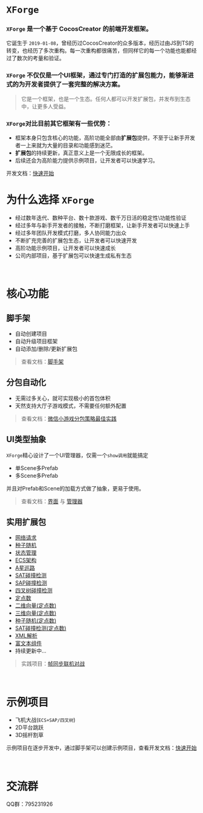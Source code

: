 # ```XForge```

### ```XForge``` 是一个基于 CocosCreator 的前端开发框架。

它诞生于 ```2019-01-08```，曾经历过CocosCreator的众多版本，经历过由JS到TS的转变，也经历了多次重构。每一次重构都很痛苦，但同样它的每一个功能也能都经过了数次的考量和验证。

### ```XForge``` 不仅仅是一个UI框架，通过专门打造的**扩展包**能力，能够渐进式的为开发者提供了一套完整的解决方案。

> 它是一个框架，也是一个生态。任何人都可以开发扩展包，并发布到生态中，让更多人受益。

### ```XForge```对比目前其它框架有一些优势：<br>
- 框架本身只包含核心的功能，高阶功能全部由**扩展包**提供，不至于让新手开发者一上来就为大量的目录和功能感到迷茫。
- **扩展包**的持续更新，真正意义上是一个无限成长的框架。
- 后续还会为高阶能力提供示例项目，让开发者可以快速学习。

开发文档：[快速开始](https://gitee.com/cocos2d-zp/cococs-creator-frame-3d/wikis/pages?sort_id=9433202&doc_id=5075526)

# 为什么选择 ```XForge```
- 经过数年迭代、数种平台、数十款游戏、数千万日活的稳定性\功能性验证
- 经过多年与新手开发者的接触，不断打磨框架，让新手开发者可以快速上手
- 经过多年团队开发模式打磨，多人协同能力出众
- 不断扩充完善的扩展包生态，让开发者可以快速开发
- 高阶功能示例项目，让开发者可以快速成长
- 公司内部项目，基于扩展包可以快速生成私有生态

<br/>

# 核心功能
## 脚手架
- 自动创建项目
- 自动升级项目框架
- 自动添加/删除/更新扩展包

> 查看文档：[脚手架](https://gitee.com/cocos2d-zp/cococs-creator-frame-3d/wikis/pages?sort_id=9432724&doc_id=5075526)

## 分包自动化
- 无需过多关心，就可实现极小的首包体积
- 天然支持大厅子游戏模式，不需要任何额外配置

> 查看文档：[微信小游戏分包策略最佳实践](https://gitee.com/cocos2d-zp/cococs-creator-frame-3d/wikis/pages?sort_id=9794871&doc_id=5075526) 

## UI类型抽象
```XForge```精心设计了一个UI管理器，仅需一个```show调用```就能搞定
- 单Scene多Prefab
- 多Scene多Prefab

并且对Prefab和Scene的加载方式做了抽象，更易于使用。

> 查看文档：[界面](https://gitee.com/cocos2d-zp/cococs-creator-frame-3d/wikis/pages?sort_id=9432731&doc_id=5075526) 与 [管理器](https://gitee.com/cocos2d-zp/cococs-creator-frame-3d/wikis/pages?sort_id=9433095&doc_id=5075526) 

## 实用扩展包
- [网络请求](https://gitee.com/cocos2d-zp/cococs-creator-frame-3d/wikis/pages?sort_id=9949228&doc_id=5075526)
- [种子随机](https://gitee.com/cocos2d-zp/cococs-creator-frame-3d/wikis/pages?sort_id=9990908&doc_id=5075526)
- [状态管理](https://gitee.com/cocos2d-zp/cococs-creator-frame-3d/wikis/pages?sort_id=9949205&doc_id=5075526)
- [ECS架构](https://gitee.com/cocos2d-zp/cococs-creator-frame-3d/wikis/pages?sort_id=9949310&doc_id=5075526)
- [A星巡路](https://gitee.com/cocos2d-zp/cococs-creator-frame-3d/wikis/pages?sort_id=9949229&doc_id=5075526)
- [SAT碰撞检测](https://gitee.com/cocos2d-zp/cococs-creator-frame-3d/wikis/pages?sort_id=9949235&doc_id=5075526)
- [SAP碰撞检测](https://gitee.com/cocos2d-zp/cococs-creator-frame-3d/wikis/pages?sort_id=10074354&doc_id=5075526)
- [四叉树碰撞检测](https://gitee.com/cocos2d-zp/cococs-creator-frame-3d/wikis/pages?sort_id=9949230&doc_id=5075526)
- [定点数](https://gitee.com/cocos2d-zp/cococs-creator-frame-3d/wikis/pages?sort_id=9949317&doc_id=5075526)
- [二维向量(定点数)](https://gitee.com/cocos2d-zp/cococs-creator-frame-3d/wikis/pages?sort_id=9949318&doc_id=5075526)
- [三维向量(定点数)](https://gitee.com/cocos2d-zp/cococs-creator-frame-3d/wikis/pages?sort_id=9949319&doc_id=5075526)
- [种子随机(定点数)](https://gitee.com/cocos2d-zp/cococs-creator-frame-3d/wikis/pages?sort_id=9949320&doc_id=5075526)
- [SAT碰撞检测(定点数)](https://gitee.com/cocos2d-zp/cococs-creator-frame-3d/wikis/pages?sort_id=9949321&doc_id=5075526)
- [XML解析](https://gitee.com/cocos2d-zp/cococs-creator-frame-3d/wikis/pages?sort_id=10065695&doc_id=5075526)
- [富文本组件](https://gitee.com/cocos2d-zp/cococs-creator-frame-3d/wikis/pages?sort_id=9991392&doc_id=5075526)
- 持续更新中...

> 实践项目：[帧同步联机对战](https://store.cocos.com/app/zh/detail/5987)

<br/>

# 示例项目
- 飞机大战(`ECS+SAP/四叉树`)
- 2D平台跳跃
- 3D摇杆割草

示例项目在逐步开发中，通过脚手架可以创建示例项目，查看开发文档：[快速开始](https://gitee.com/cocos2d-zp/cococs-creator-frame-3d/wikis/pages?sort_id=9433202&doc_id=5075526)

<br/>

# 交流群
QQ群：795231926
